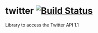 # twitter [![Build Status](https://travis-ci.org/crowdriff/twitter.svg?branch=travis)](https://travis-ci.org/crowdriff/twitter)
Library to access the Twitter API 1.1